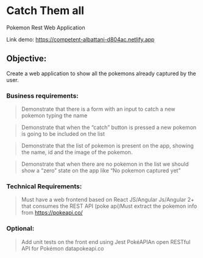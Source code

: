 # Catch Them all

Pokemon Rest Web Application

Link demo: https://competent-albattani-d804ac.netlify.app

## Objective:
Create a web application to show all the pokemons already captured by the user.

### Business requirements:

  > Demonstrate that there is a form with an input to catch a new pokemon typing 
  the name

  > Demonstrate that when the “catch” button is pressed a new pokemon is going
  to be included on the list 
 
  > Demonstrate that the list of pokemon is present on the app,
  showing the name, id and the image of the pokemon.
  
  > Demonstrate that when there are no 
  pokemon in the list we should show a “zero” state on the app like “No pokemon captured yet”
  
### Technical Requirements:
  
  > Must have a web frontend based on React JS/Angular Js/Angular 2+ that consumes the REST API (poke api)Must extract the pokemon info from https://pokeapi.co/

### Optional:

  > Add unit tests on the front end using Jest
  > PokéAPIAn open RESTful API for Pokémon datapokeapi.co
  
